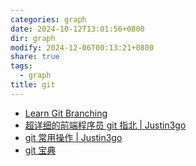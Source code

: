 ```yaml
---
categories: graph
date: 2024-10-12T13:01:56+0800
dir: graph
modify: 2024-12-06T00:13:21+0800
share: true
tags:
  - graph
title: git
---
```


- [Learn Git Branching](https://learngitbranching.js.org/?demo=&locale=zh_CN)
- [超详细的前端程序员 git 指北 | Justin3go](https://justin3go.com/posts/2022/10/14%E8%B6%85%E8%AF%A6%E7%BB%86%E7%9A%84%E5%89%8D%E7%AB%AF%E7%A8%8B%E5%BA%8F%E5%91%98git%E6%8C%87%E5%8C%97)
- [git 常用操作 | Justin3go](https://justin3go.com/posts/2022/02/04git%E5%B8%B8%E7%94%A8%E6%93%8D%E4%BD%9C)
- [git 宝典](https://wangloo.github.io/posts/tools/git/git/)